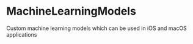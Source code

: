 # MachineLearningModels
Custom machine learning models which can be used in iOS and macOS applications
